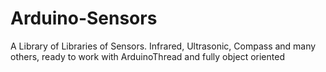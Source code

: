 Arduino-Sensors
===============

A Library of Libraries of Sensors. Infrared, Ultrasonic, Compass and many others, ready to work with ArduinoThread and fully object oriented
